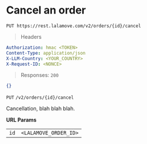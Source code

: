 # Cancel an order

```
PUT https://rest.lalamove.com/v2/orders/{id}/cancel
```

> Headers

```yaml
Authorization: hmac <TOKEN>
Content-Type: application/json
X-LLM-Country: <YOUR_COUNTRY>
X-Request-ID: <NONCE>
```

> Responses: `200`

```json
{}
```

`PUT` `/v2/orders/{id}/cancel`

Cancellation, blah blah blah.

**URL Params**

|      |                       |
| ---- | --------------------- |
| `id` | `<LALAMOVE_ORDER_ID>` |
